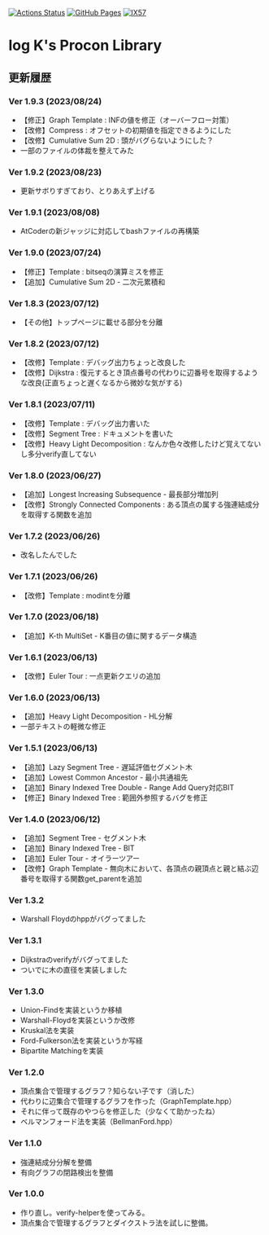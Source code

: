 [![Actions Status](https://github.com/K-Yoshizawa/procon/workflows/verify/badge.svg)](https://github.com/K-Yoshizawa/procon/actions)
 [![GitHub Pages](https://img.shields.io/static/v1?label=GitHub+Pages&message=+&color=brightgreen&logo=github)](https://K-Yoshizawa.github.io/Procon/)
[![lX57](https://img.shields.io/endpoint?url=https%3A%2F%2Fatcoder-badges.now.sh%2Fapi%2Fatcoder%2Fjson%2FlX57)](https://atcoder.jp/users/lX57)

# log K's Procon Library

## 更新履歴

### Ver 1.9.3 (2023/08/24)
- 【修正】Graph Template : INFの値を修正（オーバーフロー対策）
- 【改修】Compress : オフセットの初期値を指定できるようにした
- 【改修】Cumulative Sum 2D : 頭がバグらないようにした？
- 一部のファイルの体裁を整えてみた

### Ver 1.9.2 (2023/08/23)
- 更新サボりすぎており、とりあえず上げる

### Ver 1.9.1 (2023/08/08)
- AtCoderの新ジャッジに対応してbashファイルの再構築

### Ver 1.9.0 (2023/07/24)
- 【修正】Template : bitseqの演算ミスを修正
- 【追加】Cumulative Sum 2D - 二次元累積和

### Ver 1.8.3 (2023/07/12)
- 【その他】トップページに載せる部分を分離

### Ver 1.8.2 (2023/07/12)
- 【改修】Template : デバッグ出力ちょっと改良した
- 【改修】Dijkstra : 復元するとき頂点番号の代わりに辺番号を取得するような改良(正直ちょっと遅くなるから微妙な気がする)

### Ver 1.8.1 (2023/07/11)
- 【改修】Template : デバッグ出力書いた
- 【改修】Segment Tree : ドキュメントを書いた
- 【改修】Heavy Light Decomposition : なんか色々改修したけど覚えてないし多分verify直してない

### Ver 1.8.0 (2023/06/27)
- 【追加】Longest Increasing Subsequence - 最長部分増加列
- 【改修】Strongly Connected Components : ある頂点の属する強連結成分を取得する関数を追加

### Ver 1.7.2 (2023/06/26)
- 改名したんでした

### Ver 1.7.1 (2023/06/26)
- 【改修】Template : modintを分離

### Ver 1.7.0 (2023/06/18)
- 【追加】K-th MultiSet - K番目の値に関するデータ構造

### Ver 1.6.1 (2023/06/13)
- 【改修】Euler Tour : 一点更新クエリの追加

### Ver 1.6.0 (2023/06/13)
- 【追加】Heavy Light Decomposition - HL分解
- 一部テキストの軽微な修正

### Ver 1.5.1 (2023/06/13)
- 【追加】Lazy Segment Tree - 遅延評価セグメント木
- 【追加】Lowest Common Ancestor - 最小共通祖先
- 【追加】Binary Indexed Tree Double - Range Add Query対応BIT
- 【修正】Binary Indexed Tree : 範囲外参照するバグを修正

### Ver 1.4.0 (2023/06/12)
- 【追加】Segment Tree - セグメント木
- 【追加】Binary Indexed Tree - BIT
- 【追加】Euler Tour - オイラーツアー
- 【改修】Graph Template - 無向木において、各頂点の親頂点と親と結ぶ辺番号を取得する関数get_parentを追加

### Ver 1.3.2
- Warshall Floydのhppがバグってました

### Ver 1.3.1
- Dijkstraのverifyがバグってました
- ついでに木の直径を実装しました

### Ver 1.3.0
- Union-Findを実装というか移植
- Warshall-Floydを実装というか改修
- Kruskal法を実装
- Ford-Fulkerson法を実装というか写経
- Bipartite Matchingを実装

### Ver 1.2.0
- 頂点集合で管理するグラフ？知らない子です（消した）
- 代わりに辺集合で管理するグラフを作った（GraphTemplate.hpp）
- それに伴って既存のやつらを修正した（少なくて助かったね）
- ベルマンフォード法を実装（BellmanFord.hpp）

### Ver 1.1.0
- 強連結成分分解を整備
- 有向グラフの閉路検出を整備

### Ver 1.0.0
- 作り直し。verify-helperを使ってみる。
- 頂点集合で管理するグラフとダイクストラ法を試しに整備。